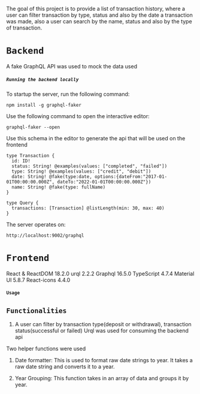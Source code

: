 The goal of this project is to provide a list of transaction history, where a user can filter transaction by type, status and also by the date a transaction was made, also a user can search by the name, status and also by the type of transaction.

# `Backend`

A fake GraphQL API was used to mock the data used

##### `Running the backend locally`

To startup the server, run the following command:

    npm install -g graphql-faker

Use the following command to open the interactive editor:

    graphql-faker --open

Use this schema in the editor to generate the api that will be used on the frontend

```
type Transaction {
  id: ID!
  status: String! @examples(values: ["completed", "failed"])
  type: String! @examples(values: ["credit", "debit"])
  date: String! @fake(type:date, options:{dateFrom:"2017-01-01T00:00:00.000Z", dateTo:"2022-01-01T00:00:00.000Z"})
  name: String! @fake(type: fullName)
}

type Query {
  transactions: [Transaction] @listLength(min: 30, max: 40)
}
```

The server operates on:

```
http://localhost:9002/graphql
```

# `Frontend`

React & ReactDOM 18.2.0
urql 2.2.2
Graphql 16.5.0
TypeScript 4.7.4
Material UI 5.8.7
React-icons 4.4.0

#### `Usage`

## `Functionalities`

1. A user can filter by transaction type(deposit or withdrawal), transaction status(successful or failed)
   Urql was used for consuming the backend api

Two helper functions were used

1. Date formatter: This is used to format raw date strings to year. It takes a raw date string and converts it to a year.

2. Year Grouping: This function takes in an array of data and groups it by year.
